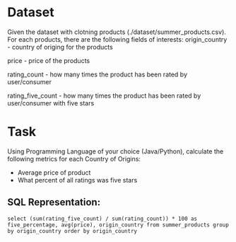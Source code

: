 # Dataset

Given the dataset with clotning products (./dataset/summer_products.csv). For each products, there are the following fields of interests:
origin_country - country of origing for the products

price - price of the products

rating_count - how many times the product has been rated by user/consumer

rating_five_count - how many times the product has been rated by user/consumer with five stars

# Task
Using Programming Language of your choice (Java/Python), calculate the following metrics for each Country of Origins:
- Average price of product
- What percent of all ratings was five stars

## SQL Representation:
<code>select (sum(rating_five_count) / sum(rating_count)) * 100 as five_percentage, avg(price), origin_country 
from summer_products 
group by origin_country 
order by origin_country</code>
